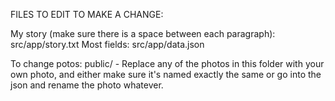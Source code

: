 FILES TO EDIT TO MAKE A CHANGE:

My story (make sure there is a space between each paragraph): src/app/story.txt
Most fields: src/app/data.json

To change potos: public/ - Replace any of the photos in this folder with your own photo, and either make sure it's named exactly the same or go into the json and rename the photo whatever.
